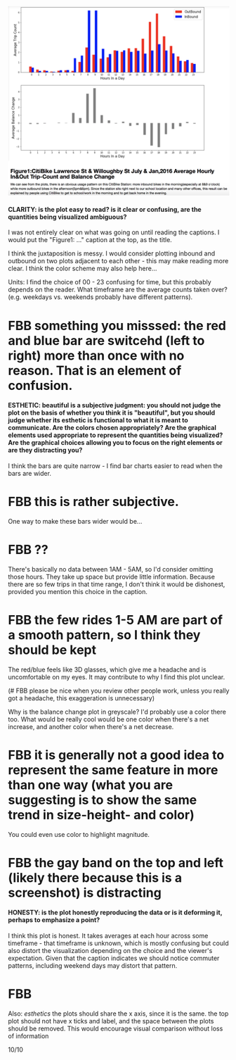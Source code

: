![raw canonical github image link](https://github.com/cmoscardi/PUI2017_ch3183/raw/master/HW8_ch3183/HW8_Screenshot.png)


#### CLARITY: is the plot easy to read? is it clear or confusing, are the quantities being visualized ambiguous?
I was not entirely clear on what was going on until reading the captions. I would put the "Figure1: ..." caption at the top, as the title.

I think the juxtaposition is messy. I would consider plotting inbound and outbound on two plots adjacent to each other - this may make reading more clear. I think the color scheme may also help here...

Units: I find the choice of 00 - 23 confusing for time, but this probably depends on the reader. What timeframe are the average counts taken over? (e.g. weekdays vs. weekends probably have different patterns).

# FBB something you misssed: the red and blue bar are switcehd (left to right) more than once with no reason. That is an element of confusion.

#### ESTHETIC: beautiful is a subjective judgment: you should not judge the plot on the basis of whether you think it is "beautiful", but you should judge whether its esthetic is functional to what it is meant to communicate. Are the colors chosen appropriately? Are the graphical elements used appropriate to represent the quantities being visualized? Are the graphical choices allowing you to focus on the right elements or are they distracting you?

I think the bars are quite narrow - I find bar charts easier to read when the bars are wider.
# FBB this is rather subjective. 
One way to make these bars wider would be... 
# FBB ??

There's basically no data between 1AM - 5AM, so I'd consider omitting those hours. They take up space but provide little information. Because there are so few trips in that time range, I don't think it would be dishonest, provided you mention this choice in the caption.

# FBB the few rides 1-5 AM are part of a smooth pattern, so I think they should be kept

The red/blue feels like 3D glasses, which give me a headache and is uncomfortable on my eyes. It may contribute to why I find this plot unclear.

(# FBB please be nice when you review other people work, unless you really got a headache, this exaggeration is unnecessary)

Why is the balance change plot in greyscale? I'd probably use a color there too. What would be really cool would be one color when there's a net increase, and another color when there's a net decrease.
# FBB it is generally not a good idea to represent the same feature in more than one way (what you are suggesting is to show the same trend in size-height- and color)
You could even use color to highlight magnitude.

# FBB the gay band on the top and left (likely there because this is a screenshot) is distracting

#### HONESTY: is the plot honestly reproducing the data or is it deforming it, perhaps to emphasize a point?
I think this plot is honest. It takes averages at each hour across some timeframe - that timeframe is unknown, which is mostly confusing but could also distort the visualization depending on the choice and the viewer's expectation. Given that the caption indicates we should notice commuter patterns, including weekend days may distort that pattern.


# FBB
Also: 
*esthetics* the plots should share the x axis, since it is the same. the top plot should not have x ticks and label, and the space between the plots should be removed. This would encourage visual comparison without loss of information

10/10
